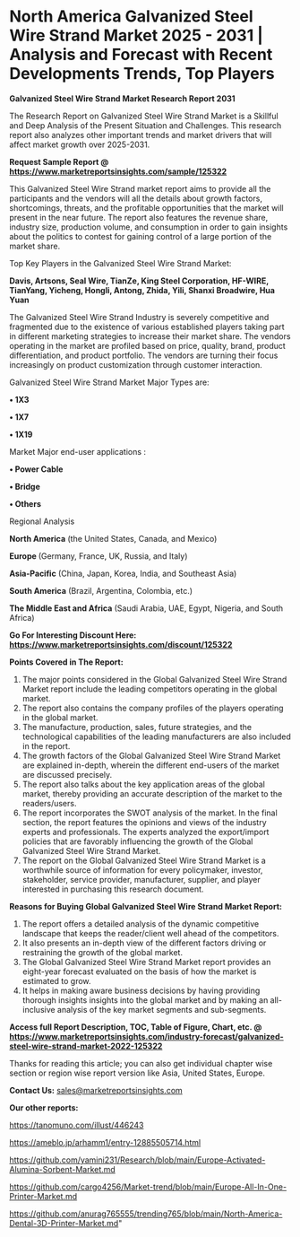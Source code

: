 # North America Galvanized Steel Wire Strand Market 2025 - 2031 | Analysis and Forecast with Recent Developments Trends, Top Players

<strong>Galvanized Steel Wire Strand Market Research Report 2031</strong>

The Research Report on Galvanized Steel Wire Strand Market is a Skillful and Deep Analysis of the Present Situation and Challenges. This research report also analyzes other important trends and market drivers that will affect market growth over 2025-2031.

<strong>Request Sample Report @ <a href=https://www.marketreportsinsights.com/sample/125322>https://www.marketreportsinsights.com/sample/125322</a></strong>

This Galvanized Steel Wire Strand market report aims to provide all the participants and the vendors will all the details about growth factors, shortcomings, threats, and the profitable opportunities that the market will present in the near future. The report also features the revenue share, industry size, production volume, and consumption in order to gain insights about the politics to contest for gaining control of a large portion of the market share.

Top Key Players in the Galvanized Steel Wire Strand Market:

<strong>Davis, Artsons, Seal Wire, TianZe, King Steel Corporation, HF-WIRE, TianYang, Yicheng, Hongli, Antong, Zhida, Yili, Shanxi Broadwire, Hua Yuan</strong>

The Galvanized Steel Wire Strand Industry is severely competitive and fragmented due to the existence of various established players taking part in different marketing strategies to increase their market share. The vendors operating in the market are profiled based on price, quality, brand, product differentiation, and product portfolio. The vendors are turning their focus increasingly on product customization through customer interaction.

Galvanized Steel Wire Strand Market Major Types are:

<strong>• 1X3

• 1X7

• 1X19</strong>

Market Major end-user applications :

<strong>• Power Cable

• Bridge

• Others</strong>

Regional Analysis

</u><strong><b>North America</b></strong> (the United States, Canada, and Mexico)

<strong><b>Europe </b></strong>(Germany, France, UK, Russia, and Italy)

<strong><b>Asia-Pacific</b></strong> (China, Japan, Korea, India, and Southeast Asia)

<strong><b>South America</b></strong> (Brazil, Argentina, Colombia, etc.)

<strong><b>The Middle East and Africa</b></strong> (Saudi Arabia, UAE, Egypt, Nigeria, and South Africa)

<strong>Go For Interesting Discount Here: <a href=https://www.marketreportsinsights.com/discount/125322>https://www.marketreportsinsights.com/discount/125322</a></strong>

<strong>Points Covered in The Report:</strong>
<ol>
  <li>The major points considered in the Global Galvanized Steel Wire Strand Market report include the leading competitors operating in the global market.</li>
  <li>The report also contains the company profiles of the players operating in the global market.</li>
  <li>The manufacture, production, sales, future strategies, and the technological capabilities of the leading manufacturers are also included in the report.</li>
  <li>The growth factors of the Global Galvanized Steel Wire Strand Market are explained in-depth, wherein the different end-users of the market are discussed precisely.</li>
  <li>The report also talks about the key application areas of the global market, thereby providing an accurate description of the market to the readers/users.</li>
  <li>The report incorporates the SWOT analysis of the market. In the final section, the report features the opinions and views of the industry experts and professionals. The experts analyzed the export/import policies that are favorably influencing the growth of the Global Galvanized Steel Wire Strand Market.</li>
  <li>The report on the Global Galvanized Steel Wire Strand Market is a worthwhile source of information for every policymaker, investor, stakeholder, service provider, manufacturer, supplier, and player interested in purchasing this research document.</li>
</ol>
<strong>Reasons for Buying Global Galvanized Steel Wire Strand Market Report:</strong>

<ol>
  <li>The report offers a detailed analysis of the dynamic competitive landscape that keeps the reader/client well ahead of the competitors.</li>
  <li>It also presents an in-depth view of the different factors driving or restraining the growth of the global market.</li>
  <li>The Global Galvanized Steel Wire Strand Market report provides an eight-year forecast evaluated on the basis of how the market is estimated to grow.</li>
  <li>It helps in making aware business decisions by having providing thorough insights insights into the global market and by making an all-inclusive analysis of the key market segments and sub-segments.</li>
</ol>
<strong>Access full Report Description, TOC, Table of Figure, Chart, etc. @ <a href=https://www.marketreportsinsights.com/industry-forecast/galvanized-steel-wire-strand-market-2022-125322>https://www.marketreportsinsights.com/industry-forecast/galvanized-steel-wire-strand-market-2022-125322</a></strong>


Thanks for reading this article; you can also get individual chapter wise section or region wise report version like Asia, United States, Europe.

<strong>Contact Us:</strong>
sales@marketreportsinsights.com

<strong>Our other reports:</strong>

<a href=https://tanomuno.com/illust/446243>https://tanomuno.com/illust/446243</a>

<a href=https://ameblo.jp/arhamm1/entry-12885505714.html>https://ameblo.jp/arhamm1/entry-12885505714.html</a>

<a href=https://github.com/yamini231/Research/blob/main/Europe-Activated-Alumina-Sorbent-Market.md>https://github.com/yamini231/Research/blob/main/Europe-Activated-Alumina-Sorbent-Market.md</a>

<a href=https://github.com/cargo4256/Market-trend/blob/main/Europe-All-In-One-Printer-Market.md>https://github.com/cargo4256/Market-trend/blob/main/Europe-All-In-One-Printer-Market.md</a>

<a href=https://github.com/anurag765555/trending765/blob/main/North-America-Dental-3D-Printer-Market.md>https://github.com/anurag765555/trending765/blob/main/North-America-Dental-3D-Printer-Market.md</a>"
